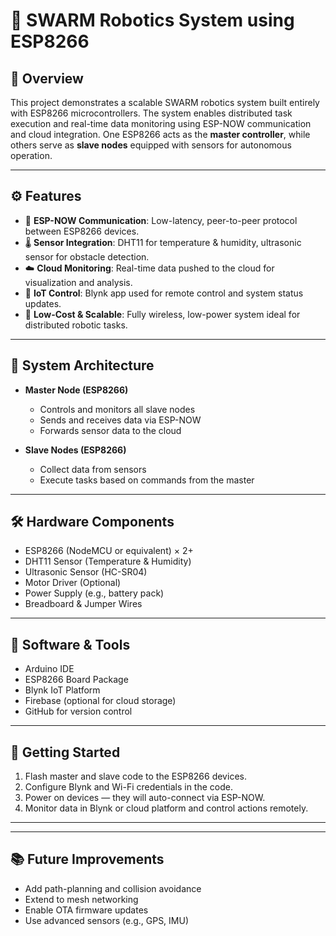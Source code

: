 # 🤖 SWARM Robotics System using ESP8266

## 📌 Overview
This project demonstrates a scalable SWARM robotics system built entirely with ESP8266 microcontrollers. The system enables distributed task execution and real-time data monitoring using ESP-NOW communication and cloud integration. One ESP8266 acts as the **master controller**, while others serve as **slave nodes** equipped with sensors for autonomous operation.

---

## ⚙️ Features

- 📡 **ESP-NOW Communication**: Low-latency, peer-to-peer protocol between ESP8266 devices.
- 🌡️ **Sensor Integration**: DHT11 for temperature & humidity, ultrasonic sensor for obstacle detection.
- ☁️ **Cloud Monitoring**: Real-time data pushed to the cloud for visualization and analysis.
- 📱 **IoT Control**: Blynk app used for remote control and system status updates.
- 🔋 **Low-Cost & Scalable**: Fully wireless, low-power system ideal for distributed robotic tasks.

---

## 🧩 System Architecture

- **Master Node (ESP8266)**  
  - Controls and monitors all slave nodes  
  - Sends and receives data via ESP-NOW  
  - Forwards sensor data to the cloud  

- **Slave Nodes (ESP8266)**  
  - Collect data from sensors  
  - Execute tasks based on commands from the master  

---

## 🛠️ Hardware Components

- ESP8266 (NodeMCU or equivalent) × 2+
- DHT11 Sensor (Temperature & Humidity)
- Ultrasonic Sensor (HC-SR04)
- Motor Driver (Optional)
- Power Supply (e.g., battery pack)
- Breadboard & Jumper Wires

---

## 📲 Software & Tools

- Arduino IDE
- ESP8266 Board Package
- Blynk IoT Platform
- Firebase (optional for cloud storage)
- GitHub for version control

---

## 🚀 Getting Started

1. Flash master and slave code to the ESP8266 devices.
2. Configure Blynk and Wi-Fi credentials in the code.
3. Power on devices — they will auto-connect via ESP-NOW.
4. Monitor data in Blynk or cloud platform and control actions remotely.

---



---

## 📚 Future Improvements

- Add path-planning and collision avoidance
- Extend to mesh networking
- Enable OTA firmware updates
- Use advanced sensors (e.g., GPS, IMU)





